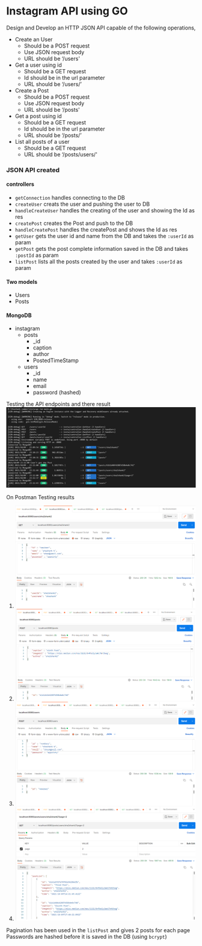 # Instagram API using GO

Design and Develop an HTTP JSON API capable of the following operations,<br>
- Create an User
    - Should be a POST request
    - Use JSON request body
    - URL should be ‘/users'
- Get a user using id
    - Should be a GET request
    - Id should be in the url parameter
    - URL should be ‘/users/<id here>’
- Create a Post
    - Should be a POST request
    - Use JSON request body
    - URL should be ‘/posts'
- Get a post using id
    - Should be a GET request
    - Id should be in the url parameter
    - URL should be ‘/posts/<id here>’
- List all posts of a user
    - Should be a GET request
    - URL should be ‘/posts/users/<Id here>'


### JSON API created

#### controllers
- `getConnection` handles connecting to the DB
- `createUser` creats the user and pushing the user to DB
- `handleCreateUser` handles the creating of the user and showing the Id as res
- `createPost` creates the Post and push to the DB
- `handleCreatePost` handles the createPost and shows the Id as res
- `getUser` gets the user id and name from the DB and takes the `:userId` as param
- `getPost` gets the post complete information saved in the DB and takes `:postId` as param
- `listPost` lists all the posts created by the user and takes `:userId` as param

#### Two models

- Users
- Posts

#### MongoDB 

- instagram
    - posts
        - _id
        - caption
        - author
        - PostedTimeStamp
    - users
        - _id
        - name
        - email
        - password (hashed)

Testing the API endpoints and there result
![test report](/resource/test.png)

On Postman Testing results
1) ![getUser](/resource/getUser.png)
2) ![postPost](/resource/postPosts.png)
3) ![createUser](/resource/postUser.png)
4) ![listUserPosts](/resource/listuserposts.png)

Pagination has been used in the `listPost` and gives 2 posts for each page<br>
Passwords are hashed before it is saved in the DB (using `bcrypt`)<br>
